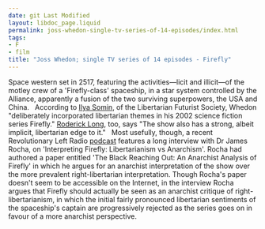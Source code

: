 ```yaml
---
date: git Last Modified
layout: libdoc_page.liquid
permalink: joss-whedon-single-tv-series-of-14-episodes/index.html
tags:
- F
- film
title: "Joss Whedon; single TV series of 14 episodes - Firefly"
---
```


Space western set in 2517, featuring the activities—licit  and illicit—of the motley crew of a 'Firefly-class' spaceship, in a star system  controlled by the Alliance, apparently a fusion of the two surviving  superpowers, the USA and China.
 
According to <a href="http://lfs.org/newsletter/029/04/Somin.shtml">Ilya Somin</a>, of the  Libertarian Futurist Society, Whedon "deliberately incorporated libertarian  themes in his 2002 science fiction series Firefly." <a href="http://praxeology.net/unblog05-05.htm#04">Roderick Long</a>, too, says  "The show also has a strong, albeit implicit, libertarian edge to it."
 
Most usefully, though, a recent Revolutionary Left Radio <a href="http://revolutionaryleftradio.libsyn.com/interpreting-firefly-libertarianism-vs-anarchism-w-dr-james-rocha"> podcast</a> features a long interview with Dr James Rocha, on 'Interpreting  Firefly: Libertarianism vs Anarchism'. Rocha had authored a paper entitled  'The Black Reaching Out: An Anarchist Analysis of Firefly' in which he  argues for an anarchist interpretation of the show over the more prevalent  right-libertarian interpretation. Though Rocha's paper doesn't seem to be  accessible on the Internet, in the interview Rocha argues that Firefly  should actually be seen as an anarchist critique of right-libertarianism, in  which the initial fairly pronounced libertarian sentiments of the spaceship's  captain are progressively rejected as the series goes on in favour of a more  anarchist perspective.